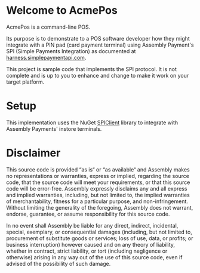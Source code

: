 # Welcome to AcmePos

AcmePos is a command-line POS.

Its purpose is to demonstrate to a POS software developer how they might integrate with a PIN pad (card payment terminal) using Assembly Payment's SPI (Simple Payments Integration) as documented at [harness.simplepaymentapi.com](harness.simplepaymentapi.com).

This project is sample code that implements the SPI protocol. It is not complete and is up to you to enhance and change to make it work on your target platform.

# Setup

This implementation uses the NuGet [SPIClient](https://www.nuget.org/packages/SPIClient/) library to integrate with Assembly Payments' instore terminals.

# Disclaimer

This source code is provided “as is“ or “as available“ and Assembly makes no representations or warranties, express or implied, regarding the source code, that the source code will meet your requirements, or that this source code will be error-free. Assembly expressly disclaims any and all express and implied warranties, including, but not limited to, the implied warranties of merchantability, fitness for a particular purpose, and non-infringement. Without limiting the generality of the foregoing, Assembly does not warrant, endorse, guarantee, or assume responsibility for this source code.   

In no event shall Assembly be liable for any direct, indirect, incidental, special, exemplary, or consequential damages (including, but not limited to, procurement of substitute goods or services; loss of use, data, or profits; or business interruption) however caused and on any theory of liability, whether in contract, strict liability, or tort (including negligence or otherwise) arising in any way out of the use of this source code, even if advised of the possibility of such damage.
